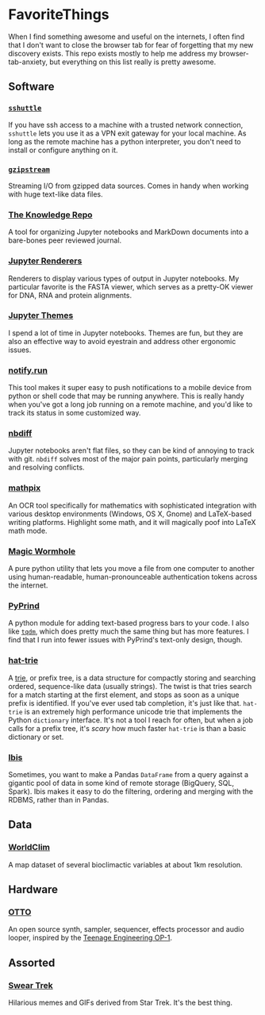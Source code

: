 # FavoriteThings

When I find something awesome and useful on the internets, I often find
that I don't want to close the browser tab for fear of forgetting that
my new discovery exists. This repo exists mostly to help me address my
browser-tab-anxiety, but everything on this list really is pretty awesome.

## Software

### [`sshuttle`](https://sshuttle.readthedocs.io/en/stable/index.html)

If you have ssh access to a machine with a trusted network connection, 
`sshuttle` lets you use it as a VPN exit gateway for your local machine.
As long as the remote machine has a python interpreter, you don't need
to install or configure anything on it.

### [`gzipstream`](https://github.com/commoncrawl/gzipstream)

Streaming I/O from gzipped data sources. Comes in handy when working with
huge text-like data files.

### [The Knowledge Repo](https://airbnb.io/projects/knowledge-repo/)

A tool for organizing Jupyter notebooks and MarkDown documents into a
bare-bones peer reviewed journal.

### [Jupyter Renderers](https://github.com/jupyterlab/jupyter-renderers)

Renderers to display various types of output in Jupyter notebooks. My 
particular favorite is the FASTA viewer, which serves as a pretty-OK
viewer for DNA, RNA and protein alignments.

### [Jupyter Themes](https://github.com/dunovank/jupyter-themes)

I spend a lot of time in Jupyter notebooks. Themes are fun, but they are
also an effective way to avoid eyestrain and address other ergonomic
issues.

### [notify.run](https://github.com/paulgb/notify.run)

This tool makes it super easy to push notifications to a mobile device
from python or shell code that may be running anywhere. This is really
handy when you've got a long job running on a remote machine, and you'd
like to track its status in some customized way.

### [nbdiff](https://github.com/tarmstrong/nbdiff)

Jupyter notebooks aren't flat files, so they can be kind of annoying to
track with git. `nbdiff` solves most of the major pain points, particularly
merging and resolving conflicts.

### [mathpix](https://mathpix.com/)

An OCR tool specifically for mathematics with sophisticated integration with
various desktop environments (Windows, OS X, Gnome) and LaTeX-based writing
platforms. Highlight some math, and it will magically poof into LaTeX math
mode.

### [Magic Wormhole](https://github.com/warner/magic-wormhole)

A pure python utility that lets you move a file from one computer to another
using human-readable, human-pronounceable authentication tokens across the 
internet.

### [PyPrind](https://github.com/rasbt/pyprind)

A python module for adding text-based progress bars to your code. I also like
[`tqdm`](https://github.com/tqdm/tqdm), which does pretty much the same thing
but has more features. I find that I run into fewer issues with PyPrind's
text-only design, though.

### [hat-trie](https://github.com/pytries/hat-trie)

A [trie](https://en.wikipedia.org/wiki/Trie), or prefix tree, is a data structure
for compactly storing and searching ordered, sequence-like data (usually strings).
The twist is that tries search for a match starting at the first element, and
stops as soon as a unique prefix is identified. If you've ever used tab
completion, it's just like that. `hat-trie` is an extremely high performance
unicode trie that implements the Python `dictionary` interface. It's not a tool
I reach for often, but when a job calls for a prefix tree, it's *scary* how much
faster `hat-trie` is than a basic dictionary or set.

### [Ibis](https://docs.ibis-project.org/) 

Sometimes, you want to make a Pandas `DataFrame` from a query against a gigantic
pool of data in some kind of remote storage (BigQuery, SQL, Spark). Ibis makes it
easy to do the filtering, ordering and merging with the RDBMS, rather than in Pandas.

## Data

### [WorldClim](http://worldclim.org/)

A map dataset of several bioclimactic variables at about 1km resolution.

## Hardware

### [OTTO](https://github.com/topisani/OTTO)

An open source synth, sampler, sequencer, effects processor and audio looper,
inspired by the [Teenage Engineering OP-1](https://teenage.engineering/products/op-1).

## Assorted

### [Swear Trek](https://sweartrek.tumblr.com/)

Hilarious memes and GIFs derived from Star Trek. It's the best thing.
